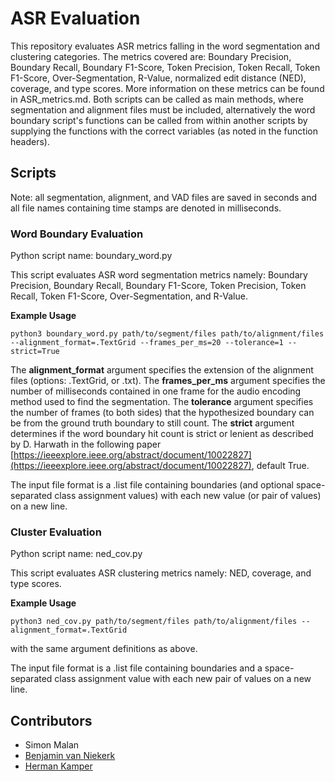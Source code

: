 # ASR Evaluation

This repository evaluates ASR metrics falling in the word segmentation and clustering categories. The metrics covered are: Boundary Precision, Boundary Recall, Boundary F1-Score, Token Precision, Token Recall, Token F1-Score, Over-Segmentation, R-Value, normalized edit distance (NED), coverage, and type scores. 
More information on these metrics can be found in ASR_metrics.md. Both scripts can be called as main methods, where segmentation and alignment files must be included, alternatively the word boundary script's functions can be called from within another scripts by supplying the functions with the correct variables (as noted in the function headers).

## Scripts

Note: all segmentation, alignment, and VAD files are saved in seconds and all file names containing time stamps are denoted in milliseconds.

### Word Boundary Evaluation

Python script name: boundary_word.py

This script evaluates ASR word segmentation metrics namely: Boundary Precision, Boundary Recall, Boundary F1-Score, Token Precision, Token Recall, Token F1-Score, Over-Segmentation, and R-Value.

**Example Usage**

    python3 boundary_word.py path/to/segment/files path/to/alignment/files --alignment_format=.TextGrid --frames_per_ms=20 --tolerance=1 --strict=True

The **alignment_format** argument specifies the extension of the alignment files (options: .TextGrid, or .txt).
The **frames_per_ms** argument specifies the number of milliseconds contained in one frame for the audio encoding method used to find the segmentation.
The **tolerance** argument specifies the number of frames (to both sides) that the hypothesized boundary can be from the ground truth boundary to still count.
The **strict** argument determines if the word boundary hit count is strict or lenient as described by D. Harwath in the following paper [https://ieeexplore.ieee.org/abstract/document/10022827](https://ieeexplore.ieee.org/abstract/document/10022827), default True.

The input file format is a .list file containing boundaries (and optional space-separated class assignment values) with each new value (or pair of values) on a new line.

### Cluster Evaluation

Python script name: ned_cov.py

This script evaluates ASR clustering metrics namely: NED, coverage, and type scores.

**Example Usage**

    python3 ned_cov.py path/to/segment/files path/to/alignment/files --alignment_format=.TextGrid

with the same argument definitions as above.

The input file format is a .list file containing boundaries and a  space-separated class assignment value with each new pair of values on a new line.

## Contributors

- Simon Malan
- [Benjamin van Niekerk](https://scholar.google.com/citations?user=zCokvy8AAAAJ&hl=en&oi=ao)
- [Herman Kamper](https://www.kamperh.com/)